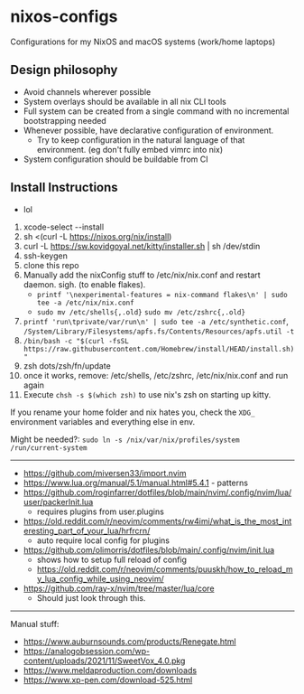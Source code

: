 # nixos-configs

Configurations for my NixOS and macOS systems (work/home laptops)

## Design philosophy

- Avoid channels wherever possible
- System overlays should be available in all nix CLI tools
- Full system can be created from a single command with no incremental bootstrapping needed
- Whenever possible, have declarative configuration of environment.
  - Try to keep configuration in the natural language of that environment. (eg don't fully embed vimrc into nix)
- System configuration should be buildable from CI

## Install Instructions

- lol

1. xcode-select --install
2. sh <(curl -L https://nixos.org/nix/install)
3. curl -L https://sw.kovidgoyal.net/kitty/installer.sh | sh /dev/stdin
4. ssh-keygen
5. clone this repo
6. Manually add the nixConfig stuff to /etc/nix/nix.conf and restart daemon. sigh. (to enable flakes).
   - `printf '\nexperimental-features = nix-command flakes\n' | sudo tee -a /etc/nix/nix.conf`
   - `sudo mv /etc/shells{,.old}` `sudo mv /etc/zshrc{,.old}`
7. `printf 'run\tprivate/var/run\n' | sudo tee -a /etc/synthetic.conf`, `/System/Library/Filesystems/apfs.fs/Contents/Resources/apfs.util -t`
8. `/bin/bash -c "$(curl -fsSL https://raw.githubusercontent.com/Homebrew/install/HEAD/install.sh)"`
9. zsh dots/zsh/fn/update
10. once it works, remove: /etc/shells, /etc/zshrc, /etc/nix/nix.conf and run again
11. Execute `chsh -s $(which zsh)` to use nix's zsh on starting up kitty.

If you rename your home folder and nix hates you, check the `XDG_` environment variables and everything else in env.

Might be needed?: `sudo ln -s /nix/var/nix/profiles/system /run/current-system`

---

- https://github.com/miversen33/import.nvim
- https://www.lua.org/manual/5.1/manual.html#5.4.1 - patterns
- https://github.com/roginfarrer/dotfiles/blob/main/nvim/.config/nvim/lua/user/packerInit.lua
  - requires plugins from user.plugins
- https://old.reddit.com/r/neovim/comments/rw4imi/what_is_the_most_interesting_part_of_your_lua/hrfrcrn/
  - auto require local config for plugins
- https://github.com/olimorris/dotfiles/blob/main/.config/nvim/init.lua
  - shows how to setup full reload of config
  - https://old.reddit.com/r/neovim/comments/puuskh/how_to_reload_my_lua_config_while_using_neovim/
- https://github.com/ray-x/nvim/tree/master/lua/core
  - Should just look through this.

---

Manual stuff:

- https://www.auburnsounds.com/products/Renegate.html
- https://analogobsession.com/wp-content/uploads/2021/11/SweetVox_4.0.pkg
- https://www.meldaproduction.com/downloads
- https://www.xp-pen.com/download-525.html
